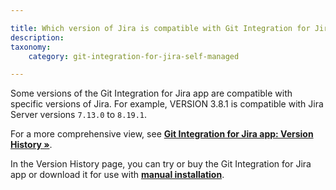 ```yaml
---

title: Which version of Jira is compatible with Git Integration for Jira app?
description:
taxonomy:
    category: git-integration-for-jira-self-managed

---
```

Some versions of the Git Integration for Jira app are compatible with specific versions of Jira. For example, VERSION 3.8.1 is compatible with Jira Server versions `7.13.0` to `8.19.1`.

For a more comprehensive view, see [**Git Integration for Jira app: Version History »**](https://marketplace.atlassian.com/plugins/com.xiplink.jira.git.jira_git_plugin/versions).

In the Version History page, you can try or buy the Git Integration for Jira app or download it for use with [**manual installation**](/git-integration-for-jira-self-managed/manual-installation-gij-self-managed).

